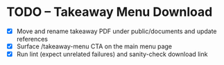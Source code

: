 # TODO – Takeaway Menu Download

- [x] Move and rename takeaway PDF under public/documents and update references
- [x] Surface /takeaway-menu CTA on the main menu page
- [x] Run lint (expect unrelated failures) and sanity-check download link
